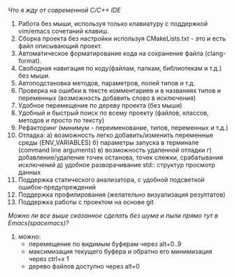*Что я жду от современной С/C++ IDE*
1. Работа без мыши, используя только клавиатуру с поддержкой vim/emacs сочетаний клавиш.
2. Сборка проекта без настройки используя CMakeLists.txt - это и есть файл описывающий проект.
3. Автоматическое форматирование кода на сохранение файла (clang-format).
4. Свободная навигация по коду(файлам, папкам, библиотекам и т.д.) без мыши.
5. Автоподстановка методов, параметров, полей типов и т.д.
6. Проверка на ошибки в тексте комментариев и в названиях типов и переменных 
   (возможность добавить слово в исключения)
7. Удобное перемещение по дереву проекта (без мыши)
8. Удобный и быстрый поиск по всему проекту (файлов, классов, методов и просто по тексту)
9. Рефакторинг (минимум - переименование, типов, переменных и т.д.)
10. Отладка:
    а) возможность легко добавить/изменить переменные среды (ENV_VARIABLES)
    б) параметры запуска в терминале (command line arguments)
    в) возможность удаленной отладки
    г) добавление/удаление точек останова, точек слежки, срабатывания исключений
    д) удобное разворачивание std:: структур просмотр данных
11. Поддержка статического анализатора, с удобной подсветкой ошибок-предупреждений
12. Поддержка профилирования (желательно визуализация резултатов)
13. Поддержка работы с проектом на основе git 


*Можно ли все выше сказанное сделать без шума и пыли прямо тут в Emacs(spacemacs)?*
1. можно:
   - перемещение по видимым буферам через alt+0..9
   - максимизация текущего буфера и обратно его минимизация через ctrl+x 1
   - дерево файлов доступно через alt+0
